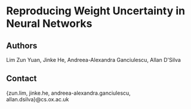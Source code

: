 # Reproducing Weight Uncertainty in Neural Networks

## Authors
Lim Zun Yuan, Jinke He, Andreea-Alexandra Ganciulescu, Allan D'Silva

## Contact
{zun.lim, jinke.he, andreea-alexandra.ganciulescu, allan.dsilva}@cs.ox.ac.uk

